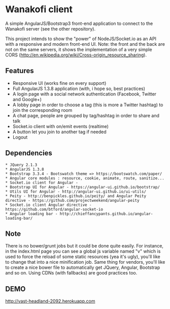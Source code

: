 # Wanakofi client
A simple AngularJS/Bootstrap3 front-end application to connect to the Wanakofi server (see the other repository). 

This project intends to show the "power" of NodeJS/Socket.io as an API with a responsive and modern front-end UI. Note: the front and the back are not on the same servers, it shows the implementation of a very simple CORS (http://en.wikipedia.org/wiki/Cross-origin_resource_sharing).

## Features

* Responsive UI (works fine on every support)
* Full AngularJS 1.3.8 application (with, i hope so, best practices)
* A login page with a social network authentication (Facebook, Twitter and Google+)
* A lobby page in order to choose a tag (this is more a Twitter hashtag) to join the corresponding room
* A chat page, people are grouped by tag/hashtag in order to share and talk
* Socket.io client with on/emit events (realtime)
* A button let you join to another tag if needed
* Logout

## Dependencies
	* JQuery 2.1.3
	* AngularJS 1.3.8
	* Bootstrap 3.3.4 - Bootswatch theme => https://bootswatch.com/paper/
	* Angular core modules : resource, cookie, animate, route, sanitize...
	* Socket.io client for Angular - 
	* Bootstrap UI for Angular - https://angular-ui.github.io/bootstrap/
	* Utils UI for Angular - http://angular-ui.github.io/ui-utils/
	* Peity - http://benpickles.github.io/peity/ and Angular Peity directive - https://github.com/projectweekend/angular-peity
	* Socket.io client Angular directive - https://github.com/btford/angular-socket-io
	* Angular loading bar - http://chieffancypants.github.io/angular-loading-bar/

## Note 
There is no bower/grunt jobs but it could be done quite easily. For instance, in the index.html page you can see a global js variable named "v" which is used to force the reload of some static resources (yea it's ugly), you'll like to change that into a nice minification job. Same thing for vendors, you'll like to create a nice bower file to automatically get JQuery, Angular, Bootstrap and so on. Using CDNs (with fallbacks) are good practices too.

## DEMO 

http://vast-headland-2092.herokuapp.com
